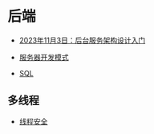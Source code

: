 # 后端

- [2023年11月3日：后台服务架构设计入门](./introduction_to_backend_service_architecture_design/index.md)

- [服务器开发模式](./server_model/index.md)

- [SQL](./sql.md)

## 多线程

- [线程安全](./thread_safety/index.md)
